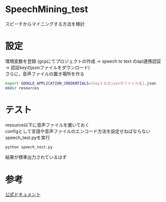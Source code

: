 # SpeechMining_test
スピーチからマイニングする方法を検討

# 設定
環境変数を登録
(gcpにてプロジェクトの作成 -> speech to text のapi連携認証 -> 認証keyのjsonファイルをダウンロード)  
さらに，音声ファイルの置き場所を作る

```bash
export GOOGLE_APPLICATION_CREDENTIALS=[keyとなるjsonのファイル名].json
mkdir resources
```

# テスト
resource以下に音声ファイルを置いておく  
configとして言語や音声ファイルのエンコード方法を設定せねばならない  
speech_test.pyを実行

```bash
python speech_test.py
```
結果が標準出力されているはず

# 参考
[公式ドキュメント](https://cloud.google.com/speech-to-text/docs/)
